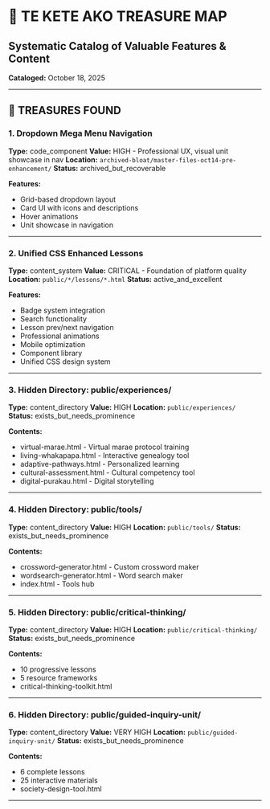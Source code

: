 # 💎 TE KETE AKO TREASURE MAP
## Systematic Catalog of Valuable Features & Content
**Cataloged:** October 18, 2025

---

## 🎯 TREASURES FOUND

### 1. Dropdown Mega Menu Navigation
**Type:** code_component
**Value:** HIGH - Professional UX, visual unit showcase in nav
**Location:** `archived-bloat/master-files-oct14-pre-enhancement/`
**Status:** archived_but_recoverable

**Features:**
- Grid-based dropdown layout
- Card UI with icons and descriptions
- Hover animations
- Unit showcase in navigation

---

### 2. Unified CSS Enhanced Lessons
**Type:** content_system
**Value:** CRITICAL - Foundation of platform quality
**Location:** `public/*/lessons/*.html`
**Status:** active_and_excellent

**Features:**
- Badge system integration
- Search functionality
- Lesson prev/next navigation
- Professional animations
- Mobile optimization
- Component library
- Unified CSS design system

---

### 3. Hidden Directory: public/experiences/
**Type:** content_directory
**Value:** HIGH
**Location:** `public/experiences/`
**Status:** exists_but_needs_prominence

**Contents:**
- virtual-marae.html - Virtual marae protocol training
- living-whakapapa.html - Interactive genealogy tool
- adaptive-pathways.html - Personalized learning
- cultural-assessment.html - Cultural competency tool
- digital-purakau.html - Digital storytelling

---

### 4. Hidden Directory: public/tools/
**Type:** content_directory
**Value:** HIGH
**Location:** `public/tools/`
**Status:** exists_but_needs_prominence

**Contents:**
- crossword-generator.html - Custom crossword maker
- wordsearch-generator.html - Word search maker
- index.html - Tools hub

---

### 5. Hidden Directory: public/critical-thinking/
**Type:** content_directory
**Value:** HIGH
**Location:** `public/critical-thinking/`
**Status:** exists_but_needs_prominence

**Contents:**
- 10 progressive lessons
- 5 resource frameworks
- critical-thinking-toolkit.html

---

### 6. Hidden Directory: public/guided-inquiry-unit/
**Type:** content_directory
**Value:** VERY HIGH
**Location:** `public/guided-inquiry-unit/`
**Status:** exists_but_needs_prominence

**Contents:**
- 6 complete lessons
- 25 interactive materials
- society-design-tool.html

---
